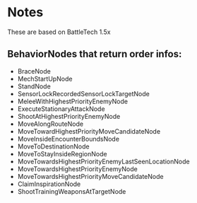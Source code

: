 # Notes

These are based on BattleTech 1.5x

## BehaviorNodes that return order infos:

* BraceNode
* MechStartUpNode
* StandNode
* SensorLockRecordedSensorLockTargetNode
* MeleeWithHighestPriorityEnemyNode
* ExecuteStationaryAttackNode
* ShootAtHighestPriorityEnemyNode
* MoveAlongRouteNode
* MoveTowardHighestPriorityMoveCandidateNode
* MoveInsideEncounterBoundsNode
* MoveToDestinationNode
* MoveToStayInsideRegionNode
* MoveTowardsHighestPriorityEnemyLastSeenLocationNode
* MoveTowardsHighestPriorityEnemyNode
* MoveTowardsHighestPriorityMoveCandidateNode
* ClaimInspirationNode
* ShootTrainingWeaponsAtTargetNode
